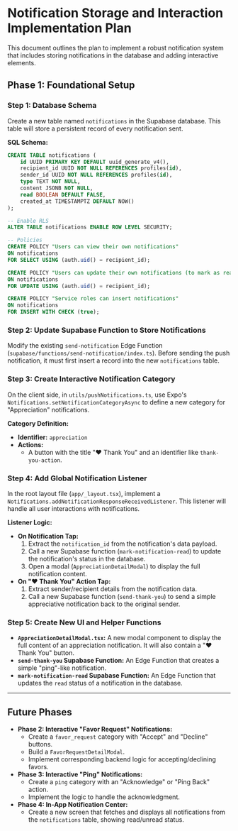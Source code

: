 
# Notification Storage and Interaction Implementation Plan

This document outlines the plan to implement a robust notification system that includes storing notifications in the database and adding interactive elements.

## Phase 1: Foundational Setup

### Step 1: Database Schema

Create a new table named `notifications` in the Supabase database. This table will store a persistent record of every notification sent.

**SQL Schema:**

```sql
CREATE TABLE notifications (
    id UUID PRIMARY KEY DEFAULT uuid_generate_v4(),
    recipient_id UUID NOT NULL REFERENCES profiles(id),
    sender_id UUID NOT NULL REFERENCES profiles(id),
    type TEXT NOT NULL,
    content JSONB NOT NULL,
    read BOOLEAN DEFAULT FALSE,
    created_at TIMESTAMPTZ DEFAULT NOW()
);

-- Enable RLS
ALTER TABLE notifications ENABLE ROW LEVEL SECURITY;

-- Policies
CREATE POLICY "Users can view their own notifications"
ON notifications
FOR SELECT USING (auth.uid() = recipient_id);

CREATE POLICY "Users can update their own notifications (to mark as read)"
ON notifications
FOR UPDATE USING (auth.uid() = recipient_id);

CREATE POLICY "Service roles can insert notifications"
ON notifications
FOR INSERT WITH CHECK (true);
```

### Step 2: Update Supabase Function to Store Notifications

Modify the existing `send-notification` Edge Function (`supabase/functions/send-notification/index.ts`). Before sending the push notification, it must first insert a record into the new `notifications` table.

### Step 3: Create Interactive Notification Category

On the client side, in `utils/pushNotifications.ts`, use Expo's `Notifications.setNotificationCategoryAsync` to define a new category for "Appreciation" notifications.

**Category Definition:**
-   **Identifier:** `appreciation`
-   **Actions:**
    -   A button with the title "❤️ Thank You" and an identifier like `thank-you-action`.

### Step 4: Add Global Notification Listener

In the root layout file (`app/_layout.tsx`), implement a `Notifications.addNotificationResponseReceivedListener`. This listener will handle all user interactions with notifications.

**Listener Logic:**
-   **On Notification Tap:**
    1.  Extract the `notification_id` from the notification's data payload.
    2.  Call a new Supabase function (`mark-notification-read`) to update the notification's status in the database.
    3.  Open a modal (`AppreciationDetailModal`) to display the full notification content.
-   **On "❤️ Thank You" Action Tap:**
    1.  Extract sender/recipient details from the notification data.
    2.  Call a new Supabase function (`send-thank-you`) to send a simple appreciative notification back to the original sender.

### Step 5: Create New UI and Helper Functions

-   **`AppreciationDetailModal.tsx`:** A new modal component to display the full content of an appreciation notification. It will also contain a "❤️ Thank You" button.
-   **`send-thank-you` Supabase Function:** An Edge Function that creates a simple "ping"-like notification.
-   **`mark-notification-read` Supabase Function:** An Edge Function that updates the `read` status of a notification in the database.

---

## Future Phases

-   **Phase 2: Interactive "Favor Request" Notifications:**
    -   Create a `favor_request` category with "Accept" and "Decline" buttons.
    -   Build a `FavorRequestDetailModal`.
    -   Implement corresponding backend logic for accepting/declining favors.
-   **Phase 3: Interactive "Ping" Notifications:**
    -   Create a `ping` category with an "Acknowledge" or "Ping Back" action.
    -   Implement the logic to handle the acknowledgment.
-   **Phase 4: In-App Notification Center:**
    -   Create a new screen that fetches and displays all notifications from the `notifications` table, showing read/unread status. 